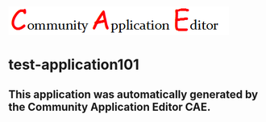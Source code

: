 ![CAE](https://github.com/CAE-Community-Application-Editor/application-test-application101/blob/master/img/logo.png)  

test-application101
===================


This application was automatically generated by the Community Application Editor CAE.  
---------------
